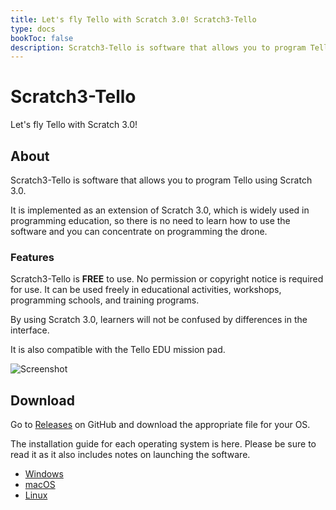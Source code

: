 ```yaml
---
title: Let's fly Tello with Scratch 3.0! Scratch3-Tello
type: docs
bookToc: false
description: Scratch3-Tello is software that allows you to program Tello using Scratch 3.0.
---
```


# Scratch3-Tello

Let's fly Tello with Scratch 3.0!

## About

Scratch3-Tello is software that allows you to program Tello using Scratch 3.0.

It is implemented as an extension of Scratch 3.0, which is widely used in programming education, so there is no need to learn how to use the software and you can concentrate on programming the drone.

### Features
Scratch3-Tello is **FREE** to use.
No permission or copyright notice is required for use. It can be used freely in educational activities, workshops, programming schools, and training programs.

By using Scratch 3.0, learners will not be confused by differences in the interface.

It is also compatible with the Tello EDU mission pad.

![Screenshot](/images/intro_en.png)

## Download
Go to [Releases](https://github.com/kebhr/scratch3-tello/releases) on GitHub and download the appropriate file for your OS.  

The installation guide for each operating system is here. Please be sure to read it as it also includes notes on launching the software.
- [Windows](docs/getting-started/windows)
- [macOS](docs/getting-started/macos)
- [Linux](docs/getting-started/linux)
